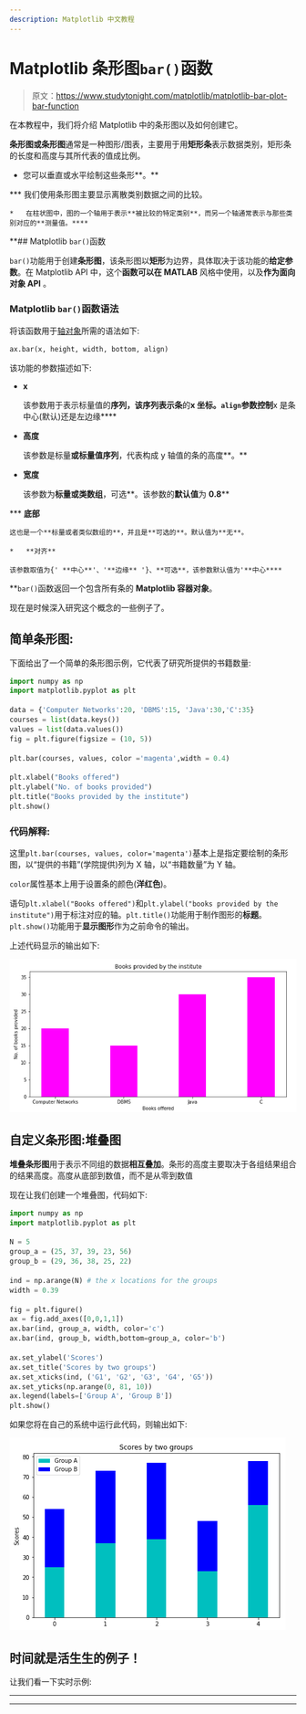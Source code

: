```yaml
---
description: Matplotlib 中文教程
---
```


# Matplotlib 条形图`bar()`函数

> 原文：<https://www.studytonight.com/matplotlib/matplotlib-bar-plot-bar-function>

在本教程中，我们将介绍 Matplotlib 中的条形图以及如何创建它。

**条形图或条形图**通常是一种图形/图表，主要用于用**矩形条**表示数据类别，矩形条的长度和高度与其所代表的值成比例。

*   您可以垂直或水平绘制这些条形**。**

***   我们使用条形图主要显示离散类别数据之间的比较。

    *   在柱状图中，图的一个轴用于表示**被比较的特定类别**，而另一个轴通常表示与那些类别对应的**测量值。**** 

 **## Matplotlib `bar()`函数

`bar()`功能用于创建**条形图**，该条形图以**矩形**为边界，具体取决于该功能的**给定参数**。在 Matplotlib API 中，这个**函数可以在 MATLAB** 风格中使用，以及**作为面向对象 API** 。

### Matplotlib `bar()`函数语法

将该函数用于[轴对象](https://www.studytonight.com/matplotlib/matplotlib-axes-class)所需的语法如下:

```py
ax.bar(x, height, width, bottom, align)
```

该功能的参数描述如下:

*   **x**

    该参数用于表示标量值的**序列，该序列表示条**的**x 坐标。`align`参数控制**x 是条中心(默认)还是左边缘****

*   **高度**

    该参数是标量**或标量值序列**，代表构成 y 轴值的条的高度**。**

*   **宽度**

    该参数为**标量或类数组**，可选**。该参数的**默认值**为 **0.8****

***   **底部**

    这也是一个**标量或者类似数组的**，并且是**可选的**。默认值为**无**。

    *   **对齐**

    该参数取值为{' **中心**'、'**边缘** '}、**可选**，该参数默认值为'**中心**** 

 **`bar()`函数返回一个包含所有条的 **Matplotlib 容器对象**。

现在是时候深入研究这个概念的一些例子了。

## 简单条形图:

下面给出了一个简单的条形图示例，它代表了研究所提供的书籍数量:

```py
import numpy as np 
import matplotlib.pyplot as plt 

data = {'Computer Networks':20, 'DBMS':15, 'Java':30,'C':35} 
courses = list(data.keys()) 
values = list(data.values()) 
fig = plt.figure(figsize = (10, 5)) 

plt.bar(courses, values, color ='magenta',width = 0.4) 

plt.xlabel("Books offered") 
plt.ylabel("No. of books provided") 
plt.title("Books provided by the institute") 
plt.show() 
```

### 代码解释:

这里`plt.bar(courses, values, color='magenta')`基本上是指定要绘制的条形图，以“提供的书籍”(学院提供)列为 X 轴，以“书籍数量”为 Y 轴。

`color`属性基本上用于设置条的颜色(**洋红色**)。

语句`plt.xlabel("Books offered")`和`plt.ylabel("books provided by the institute")`用于标注对应的轴。`plt.title()`功能用于制作图形的**标题**。`plt.show()`功能用于**显示图形**作为之前命令的输出。

上述代码显示的输出如下:

![matplotlib simple bar plot example](img/4c9dc576b9dc6837064a8195a5546df5.png)

## 自定义条形图:堆叠图

**堆叠条形图**用于表示不同组的数据**相互叠加**。条形的高度主要取决于各组结果组合的结果高度。高度从底部到数值，而不是从零到数值

现在让我们创建一个堆叠图，代码如下:

```py
import numpy as np
import matplotlib.pyplot as plt

N = 5
group_a = (25, 37, 39, 23, 56)
group_b = (29, 36, 38, 25, 22)

ind = np.arange(N) # the x locations for the groups
width = 0.39

fig = plt.figure()
ax = fig.add_axes([0,0,1,1])
ax.bar(ind, group_a, width, color='c')
ax.bar(ind, group_b, width,bottom=group_a, color='b')

ax.set_ylabel('Scores')
ax.set_title('Scores by two groups')
ax.set_xticks(ind, ('G1', 'G2', 'G3', 'G4', 'G5'))
ax.set_yticks(np.arange(0, 81, 10))
ax.legend(labels=['Group A', 'Group B'])
plt.show()
```

如果您将在自己的系统中运行此代码，则输出如下:

![matplotlib stacked bar plot example](img/1f770fa32272aac61f000c1858b840a4.png)

## 时间就是活生生的例子！

让我们看一下实时示例:

* * *

* * *****